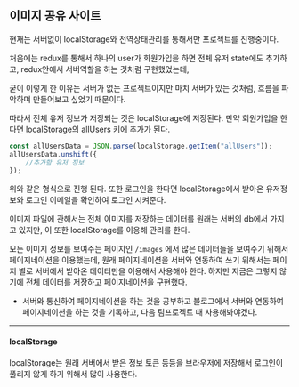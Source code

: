 ## 이미지 공유 사이트

현재는 서버없이 localStorage와 전역상태관리를 통해서만 프로젝트를 진행중이다.

처음에는 redux를 통해서 하나의 user가 회원가입을 하면 전체 유저 state에도 추가하고, redux안에서 서버역할을 하는 것처럼 구현했었는데,

굳이 이렇게 한 이유는 서버가 없는 프로젝트이지만 마치 서버가 있는 것처럼, 흐름을 파악하며 만들어보고 싶었기 때문이다.

따라서 전체 유저 정보가 저장되는 것은 localStorage에 저장된다. 만약 회원가입을 한다면 localStorage의 allUsers 키에 추가가 된다.

```javascript
const allUsersData = JSON.parse(localStorage.getItem("allUsers"));
allUsersData.unshift({
    //추가할 유저 정보
});
```

위와 같은 형식으로 진행 된다. 또한 로그인을 한다면 localStorage에서 받아온 유저정보와 로그인 이메일을 확인하여 로그인 시켜준다.

이미지 파일에 관해서는 전체 이미지를 저장하는 데이터를 원래는 서버의 db에서 가지고 있지만, 이 또한 localStorage를 이용해 관리를 한다.

모든 이미지 정보를 보여주는 페이지인 `/images` 에서 많은 데이터들을 보여주기 위해서 페이지네이션을 이용했는데, 원래 페이지네이션을 서버와 연동하여 쓰기 위해서는
페이지 별로 서버에서 받아온 데이터만을 이용해서 사용해야 한다.
하지만 지금은 그렇지 않기에 전체 데이터를 저장하고 페이지네이션을 구현했다.

-   서버와 통신하여 페이지네이션을 하는 것을 공부하고 블로그에서 서버와 연동하여 페이지네이션을 하는 것을 기록하고, 다음 팀프로젝트 때 사용해봐야겠다.

---

#### localStorage

localStorage는 원래 서버에서 받은 정보 토큰 등등을 브라우저에 저장해서 로그인이 풀리지 않게 하기 위해서 많이 사용한다.
